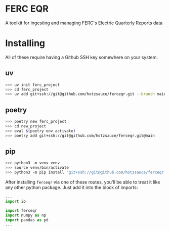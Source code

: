 # FERC EQR

A toolkit for ingesting and managing FERC's Electric Quarterly Reports data

# Installing

All of these require having a Github SSH key somewhere on your system.

## uv

```bash
>>> uv init ferc_project
>>> cd ferc_project
>>> uv add git+ssh://git@github.com/hotzsauce/ferceqr.git --branch main
```

## poetry

```bash
>>> poetry new ferc_project
>>> cd new_project
>>> eval $(poetry env activate)
>>> poetry add git+ssh://git@github.com/hotzsauce/ferceqr.git@main
```

## pip

```bash
>>> python3 -m venv venv
>>> source venv/bin/activate
>>> python3 -m pip install "git+ssh://git@github.com/hotzsauce/ferceqr.git@main#egg=ferceqr"
```

After installing `ferceqr` via one of these routes, you'll be able to treat it
like any other python package. Just add it into the block of imports:
```python
...
import io

import ferceqr
import numpy as np
import pandas as pd
...
```
